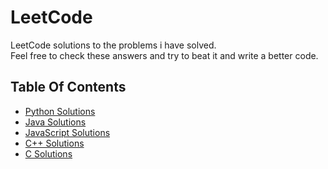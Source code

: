 # LeetCode

LeetCode solutions to the problems i have solved.  
Feel free to check these answers and try to beat it and write a better code.

## Table Of Contents

- [Python Solutions](src/python/)
- [Java Solutions](src/java/)
- [JavaScript Solutions](src/js/)
- [C++ Solutions](src/cpp/)
- [C Solutions](src/c/)
